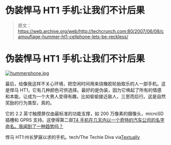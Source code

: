 # 伪装悍马 HT1 手机:让我们不计后果

> 原文：<https://web.archive.org/web/http://techcrunch.com:80/2007/06/08/camouflage-hummer-ht1-cellphone-lets-be-reckless/>

# 伪装悍马 HT1 手机:让我们不计后果

[![hummerphone.jpg](img/ac17ed03902fa06f160298e2c286616b.png)](https://web.archive.org/web/20201028234354/http://old.crunchgear.com/wp-content/uploads/hummerphone.jpg "hummerphone.jpg")

最后，给像我这样不关心环境，把空闲时间用来烧橡胶轮胎取乐的人一部手机。这是悍马 HT1，它有几种颜色可供选择。最好的是伪装，因为它唤起了所有的情感和本能，让成为一个大男人变得有趣，比如偷偷接近敌人，三思而后行。这是自然奖励的行为类型，真的。

它的 2.2 英寸触摸屏仅由最标准的功能支撑，如 200 万像素的摄像头，microSD 插槽和 GPRS 支持。这使得第二部[T4 手机在几天内以一个奇特的汽车公司的名字命名。我闻到了一种趋势吗？](https://web.archive.org/web/20201028234354/http://crunchgear.com/2007/06/06/porsche-shows-off-phone-that-may-not-really-exist/)

悍马 HT1:州长梦寐以求的手机。tech/The Techie Diva via[Textually](https://web.archive.org/web/20201028234354/http://www.textually.org/textually/archives/2007/06/016193.htm)